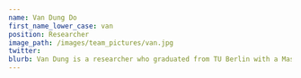 ```yaml
---
name: Van Dung Do
first_name_lower_case: van
position: Researcher
image_path: /images/team_pictures/van.jpg
twitter:
blurb: Van Dung is a researcher who graduated from TU Berlin with a Master's degree in Engineering Science.
---
```

